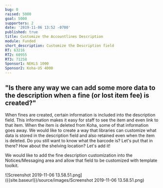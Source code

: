 ```yaml
---
bug: 0
raised: 5000
goal: 5000
supporters: 2
date: '2019-11-06 13:52 -0700'
published: true
title: Customize the Accountlines Description
module: Funded
short_description: Customize the Description field
RT: 63216
RT2: 60955
RT3: 71258
Sponsor1: NEKLS 1000
Sponsor2: Koha-US 4000
---
```

## "Is there any way we can add some more data to the description when a fine (or lost item fee) is created?"

When fines are created, certain information is included into the description field.  This information makes it easy for staff to see the item and even link to that item.  When the item is deleted from Koha, some of that information goes away.  We would like to create a way that libraries can customize what data is stored in the description field and also retained even when the item is deleted.  Do you still want to know what the barcode is?  Let's put that in there?  How about the shelving location?  Let's add it!  

We would like to add the fine description customization into the Notices/Messaging area and allow that field to be customized with template toolkit.

![Screenshot 2019-11-06 13.58.51.png]({{site.baseurl}}/source/images/Screenshot 2019-11-06 13.58.51.png)
